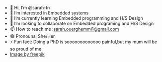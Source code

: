 - 👋 Hi, I’m @sarah-tn
- 👀 I’m interested in Embedded systems
- 🌱 I’m currently learning Embedded programming and H/S Design 
- 💞️ I’m looking to collaborate on Embedded programing and H/S Design 
- 📫 How to reach me :sarah.ouerghemmi1@gmail.com
- 😄 Pronouns: She/Her
- ⚡ Fun fact: Doing a PhD is sooooooooooooo painful,but my mum will be so proud of me 
- <a href="https://www.freepik.com/free-ai-image/cartoon-woman-wearing-glasses_126258849.htm#query=tech%20girl&position=31&from_view=keyword&track=ais&uuid=f2522914-4215-4011-93df-594e4be21df0">Image by freepik</a>
<!---
sarah-tn/sarah-tn is a ✨ special ✨ repository because its `README.md` (this file) appears on your GitHub profile.
You can click the Preview link to take a look at your changes.
--->
